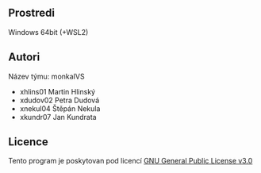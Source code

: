 Prostredi
---------

Windows 64bit (+WSL2)

Autori
------

Název týmu: monkaIVS
- xhlins01 Martin Hlinský 
- xdudov02 Petra Dudová 
- xnekul04 Štěpán Nekula 
- xkundr07 Jan Kundrata 

Licence
-------

Tento program je poskytovan pod licencí [GNU General Public License v3.0](https://www.gnu.org/licenses/gpl-3.0.html)
